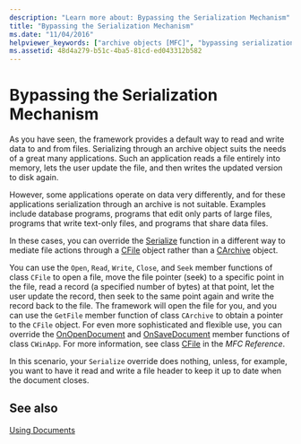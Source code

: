 ```yaml
---
description: "Learn more about: Bypassing the Serialization Mechanism"
title: "Bypassing the Serialization Mechanism"
ms.date: "11/04/2016"
helpviewer_keywords: ["archive objects [MFC]", "bypassing serialization", "archives [MFC], serialization", "serialization [MFC], bypassing", "archives [MFC]", "serialization [MFC], role of framework", "serialization [MFC], overriding"]
ms.assetid: 48d4a279-b51c-4ba5-81cd-ed043312b582
---
```

# Bypassing the Serialization Mechanism

As you have seen, the framework provides a default way to read and write data to and from files. Serializing through an archive object suits the needs of a great many applications. Such an application reads a file entirely into memory, lets the user update the file, and then writes the updated version to disk again.

However, some applications operate on data very differently, and for these applications serialization through an archive is not suitable. Examples include database programs, programs that edit only parts of large files, programs that write text-only files, and programs that share data files.

In these cases, you can override the [Serialize](reference/cobject-class.md#serialize) function in a different way to mediate file actions through a [CFile](reference/cfile-class.md) object rather than a [CArchive](reference/carchive-class.md) object.

You can use the `Open`, `Read`, `Write`, `Close`, and `Seek` member functions of class `CFile` to open a file, move the file pointer (seek) to a specific point in the file, read a record (a specified number of bytes) at that point, let the user update the record, then seek to the same point again and write the record back to the file. The framework will open the file for you, and you can use the `GetFile` member function of class `CArchive` to obtain a pointer to the `CFile` object. For even more sophisticated and flexible use, you can override the [OnOpenDocument](reference/cdocument-class.md#onopendocument) and [OnSaveDocument](reference/cdocument-class.md#onsavedocument) member functions of class `CWinApp`. For more information, see class [CFile](reference/cfile-class.md) in the *MFC Reference*.

In this scenario, your `Serialize` override does nothing, unless, for example, you want to have it read and write a file header to keep it up to date when the document closes.

## See also

[Using Documents](using-documents.md)
